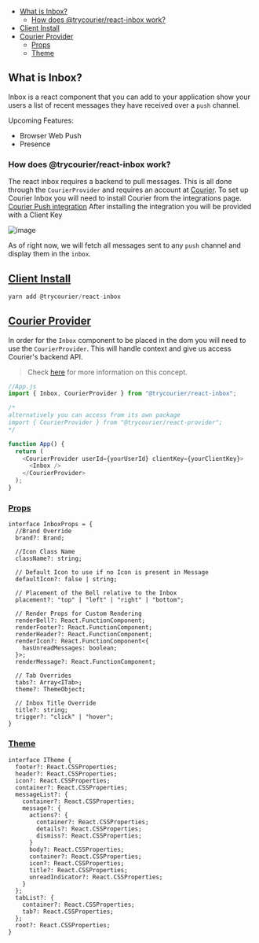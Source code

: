 <!-- START doctoc generated TOC please keep comment here to allow auto update -->
<!-- DON'T EDIT THIS SECTION, INSTEAD RE-RUN doctoc TO UPDATE -->

- [What is Inbox?](#what-is-inbox)
  - [How does @trycourier/react-inbox work?](#how-does-trycourierreact-inbox-work)
- [Client Install](#client-install)
- [Courier Provider](#courier-provider)
  - [Props](#props)
  - [Theme](#theme)

<!-- END doctoc generated TOC please keep comment here to allow auto update -->

<a name="1overviewmd"></a>

## What is Inbox?

Inbox is a react component that you can add to your application show your users a list of recent messages they have received over a `push` channel.

Upcoming Features:

- Browser Web Push
- Presence

### How does @trycourier/react-inbox work?

The react inbox requires a backend to pull messages. This is all done through the `CourierProvider` and requires an account at [Courier](https://www.courier.com). To set up Courier Inbox you will need to install Courier from the integrations page. [Courier Push integration](https://app.courier.com/integrations/courier)
After installing the integration you will be provided with a Client Key

![image](https://user-images.githubusercontent.com/16184018/109491559-8f8ee600-7a3e-11eb-9aa4-742639274fde.png)

As of right now, we will fetch all messages sent to any `push` channel and display them in the `inbox`.

<a name="2installationmd"></a>

## [Client Install](#client-install)

```js
yarn add @trycourier/react-inbox
```

## [Courier Provider](#courier-provider)

In order for the `Inbox` component to be placed in the dom you will need to use the `CourierProvider`. This will handle context and give us access Courier's backend API.

> Check [here](https://reactjs.org/docs/context.html#contextprovider) for more information on this concept.

```js
//App.js
import { Inbox, CourierProvider } from "@trycourier/react-inbox";

/*
alternatively you can access from its own package
import { CourierProvider } from "@trycourier/react-provider";
*/

function App() {
  return (
    <CourierProvider userId={yourUserId} clientKey={yourClientKey}>
      <Inbox />
    </CourierProvider>
  );
}
```

<a name="3propsmd"></a>

### [Props](#props)

```
interface InboxProps = {
  //Brand Override
  brand?: Brand;

  //Icon Class Name
  className?: string;

  // Default Icon to use if no Icon is present in Message
  defaultIcon?: false | string;

  // Placement of the Bell relative to the Inbox
  placement?: "top" | "left" | "right" | "bottom";

  // Render Props for Custom Rendering
  renderBell?: React.FunctionComponent;
  renderFooter?: React.FunctionComponent;
  renderHeader?: React.FunctionComponent;
  renderIcon?: React.FunctionComponent<{
    hasUnreadMessages: boolean;
  }>;
  renderMessage?: React.FunctionComponent;

  // Tab Overrides
  tabs?: Array<ITab>;
  theme?: ThemeObject;

  // Inbox Title Override
  title?: string;
  trigger?: "click" | "hover";
}
```

### [Theme](#theme)

```
interface ITheme {
  footer?: React.CSSProperties;
  header?: React.CSSProperties;
  icon?: React.CSSProperties;
  container?: React.CSSProperties;
  messageList?: {
    container?: React.CSSProperties;
    message?: {
      actions?: {
        container?: React.CSSProperties;
        details?: React.CSSProperties;
        dismiss?: React.CSSProperties;
      }
      body?: React.CSSProperties;
      container?: React.CSSProperties;
      icon?: React.CSSProperties;
      title?: React.CSSProperties;
      unreadIndicator?: React.CSSProperties;
    }
  };
  tabList?: {
    container?: React.CSSProperties;
    tab?: React.CSSProperties;
  };
  root?: React.CSSProperties;
}
```
